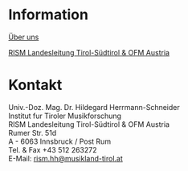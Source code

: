 # Information

[Über uns](/working-groups/austria/innsbruck/home.html)

[RISM Landesleitung Tirol-Südtirol & OFM Austria](/working-groups/austria/innsbruck/ofm.html)

# Kontakt

Univ.-Doz. Mag. Dr. Hildegard Herrmann-Schneider  
Institut fur Tiroler Musikforschung  
RISM Landesleitung Tirol-Südtirol & OFM Austria  
Rumer Str. 51d  
A - 6063 Innsbruck / Post Rum  
Tel. & Fax +43 512 263272  
E-Mail: [rism.hh@musikland-tirol.at](mailto:rism.hh@musikland-tirol.at)